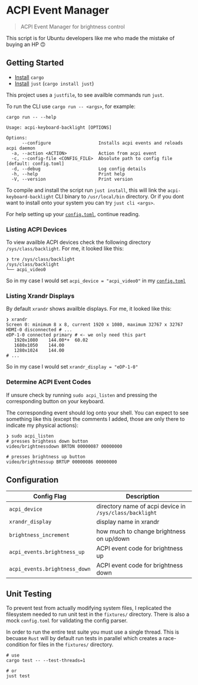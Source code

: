 # ACPI Event Manager

> ACPI Event Manager for brightness control

This script is for Ubuntu developers like me who made the mistake of buying an HP 🙃

## Getting Started

- [Install](https://www.rust-lang.org/tools/install) `cargo`
- [Install](https://github.com/casey/just?tab=readme-ov-file#packages) `just` (`cargo install just`)

This project uses a `justfile`, to see availble commands run `just`.

To run the CLI use `cargo run -- <args>`, for example:

```shell
cargo run -- --help

Usage: acpi-keyboard-backlight [OPTIONS]

Options:
      --configure                  Installs acpi events and reloads acpi daemon
  -a, --action <ACTION>            Action from acpi event
  -c, --config-file <CONFIG_FILE>  Absolute path to config file [default: config.toml]
  -d, --debug                      Log config details
  -h, --help                       Print help
  -V, --version                    Print version
```

To compile and install the script run `just install`, this will link the `acpi-keyboard-backlight` CLI binary to `/usr/local/bin` directory. Or if you dont want to install onto your system you can try `just cli <args>`.

For help setting up your [`config.toml`](config.toml), continue reading.

### Listing ACPI Devices

To view availble ACPI devices check the following directory `/sys/class/backlight`. For me, it looked like this:

```shell
❯ tre /sys/class/backlight
/sys/class/backlight
└── acpi_video0
```

So in my case I would set `acpi_device = "acpi_video0"` in my [`config.toml`](config.toml)

### Listing Xrandr Displays

By default `xrandr` shows availble displays. For me, it looked like this:

```shell
❯ xrandr
Screen 0: minimum 8 x 8, current 1920 x 1080, maximum 32767 x 32767
HDMI-0 disconnected # ...
eDP-1-0 connected primary # <- we only need this part
   1920x1080    144.00*+  60.02
   1680x1050    144.00
   1280x1024    144.00
# ...
```

So in my case I would set `xrandr_display = "eDP-1-0"`

### Determine ACPI Event Codes

If unsure check by running `sudo acpi_listen` and pressing the corresponding button on your keyboard.

The corresponding event should log onto your shell. You can expect to see something like this (except the comments I added, those are only there to indicate my physical actions):

```shell
❯ sudo acpi_listen
# presses brightess down button
video/brightnessdown BRTDN 00000087 00000000

# presses brightness up button
video/brightnessup BRTUP 00000086 00000000
```

## Configuration

| Config Flag                   | Description                                             |
| ----------------------------- | ------------------------------------------------------- |
| `acpi_device`                 | directory name of acpi device in `/sys/class/backlight` |
| `xrandr_display`              | display name in xrandr                                  |
| `brightness_increment`        | how much to change brightness on up/down                |
| `acpi_events.brightness_up`   | ACPI event code for brightness up                       |
| `acpi_events.brightness_down` | ACPI event code for brightness down                     |

## Unit Testing

To prevent test from actually modifying system files, I replicated the filesystem needed to run unit test in the `fixtures/` directory. There is also a mock `config.toml` for validating the config parser.

In order to run the entire test suite you must use a single thread. This is becuase `Rust` will by default run tests in parallel which creates a race-condition for files in the `fixtures/` directory.

```shell
# use
cargo test -- --test-threads=1

# or
just test
```
